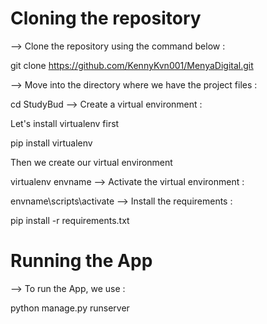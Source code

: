 # Cloning the repository

--> Clone the repository using the command below :

git clone https://github.com/KennyKvn001/MenyaDigital.git

--> Move into the directory where we have the project files :

cd StudyBud
--> Create a virtual environment :

Let's install virtualenv first

pip install virtualenv

Then we create our virtual environment

virtualenv envname
--> Activate the virtual environment :

envname\scripts\activate
--> Install the requirements :

pip install -r requirements.txt

# Running the App

--> To run the App, we use :

python manage.py runserver
